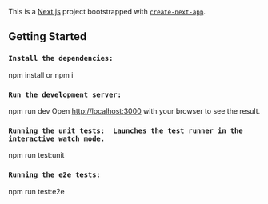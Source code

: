 This is a [Next.js](https://nextjs.org/) project bootstrapped with [`create-next-app`](https://github.com/vercel/next.js/tree/canary/packages/create-next-app).

## Getting Started

### `Install the dependencies:`
npm install or  npm i

### `Run the development server:`
npm run dev
Open [http://localhost:3000](http://localhost:3000) with your browser to see the result.

### `Running the unit tests:  Launches the test runner in the interactive watch mode.`
npm run test:unit

### `Running the e2e tests:`
npm run test:e2e

